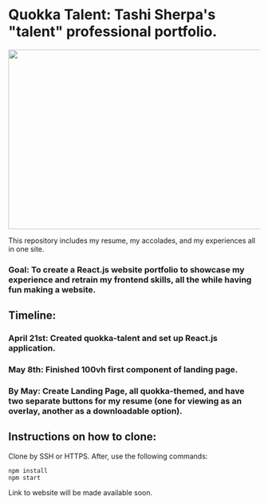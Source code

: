 # Quokka Talent: Tashi Sherpa's "talent" professional portfolio.

<img src="https://user-images.githubusercontent.com/68435081/233759182-7c343ffe-312a-4e0a-939f-0435be21b765.png" width="800" height="360">

This repository includes my resume, my accolades, and my experiences all in one site.

### Goal: To create a React.js website portfolio to showcase my experience and retrain my frontend skills, all the while having fun making a website.

## Timeline:

### April 21st: Created quokka-talent and set up React.js application.

### May 8th: Finished 100vh first component of landing page.

### By May: Create Landing Page, all quokka-themed, and have two separate buttons for my resume (one for viewing as an overlay, another as a downloadable option).

## Instructions on how to clone:

Clone by SSH or HTTPS. After, use the following commands:

```
npm install
npm start
```

Link to website will be made available soon.
